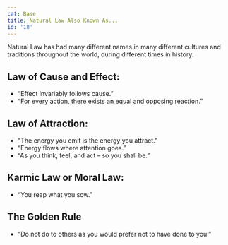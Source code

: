 ```yaml
---
cat: Base
title: Natural Law Also Known As...
id: '18'
---
```


<span class="desc">Natural Law has had many different names in many different cultures and traditions
throughout the world, during different times in history.</span>

## Law of Cause and Effect:
- “Effect invariably follows cause.”
- “For every action, there exists an equal and opposing reaction.”

## Law of Attraction:
- “The energy you emit is the energy you attract.”
- “Energy flows where attention goes.”
- “As you think, feel, and act – so you shall be.”

## Karmic Law or Moral Law:
- “You reap what you sow.”

## The Golden Rule
- “Do not do to others as you would prefer not to have done to you.”